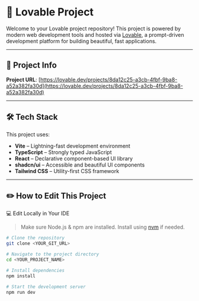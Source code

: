 # 🌟 Lovable Project

Welcome to your Lovable project repository! This project is powered by modern web development tools and hosted via [Lovable](https://lovable.dev), a prompt-driven development platform for building beautiful, fast applications.

---

## 📍 Project Info

**Project URL**: [https://lovable.dev/projects/8da12c25-a3cb-4fbf-9ba8-a52a382fa30d](https://lovable.dev/projects/8da12c25-a3cb-4fbf-9ba8-a52a382fa30d)

---

## 🛠️ Tech Stack

This project uses:

- **Vite** – Lightning-fast development environment
- **TypeScript** – Strongly typed JavaScript
- **React** – Declarative component-based UI library
- **shadcn/ui** – Accessible and beautiful UI components
- **Tailwind CSS** – Utility-first CSS framework

---

## ✏️ How to Edit This Project

 💻 Edit Locally in Your IDE

> Make sure Node.js & npm are installed. Install using [nvm](https://github.com/nvm-sh/nvm#installing-and-updating) if needed.

```bash
# Clone the repository
git clone <YOUR_GIT_URL>

# Navigate to the project directory
cd <YOUR_PROJECT_NAME>

# Install dependencies
npm install

# Start the development server
npm run dev
